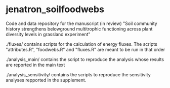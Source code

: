 # jenatron_soilfoodwebs

Code and data repository for the manuscript (in review) "Soil community history strengthens belowground multitrophic functioning across plant diversity levels in grassland experiment"

./fluxes/ contains scripts for the calculation of energy fluxes. The scripts "attributes.R", "foodwebs.R" and "fluxes.R" are meant to be run in that order


./analysis_main/ contains the script to reproduce the analysis whose results are reported in the main text


./analysis_sensitivity/ contains the scripts to reproduce the sensitivity analyses repported in the supplement.
